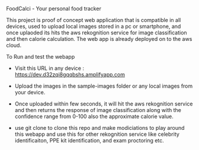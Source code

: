 FoodCalci - Your personal food tracker

This project is proof of concept web application that is compatible in all devices, used to upload local images stored in a pc or smartphone, and once uplaoded its hits the aws rekognition service for image classification and then calorie calculation.
The web app is already deployed on to the aws cloud.

To Run and test the webapp
- Visit this URL in any device : https://dev.d32zqi8gqqbshs.amplifyapp.com
- Upload the images in the sample-images folder or any local images from your device.
- Once uploaded within few seconds, it will hit the aws rekognition service and then returns the response of image classification along with the confidence range from 0-100 also the approximate calorie value.

- use git clone to clone this repo and make modiciations to play around this webapp and use this for other rekognition service like celebrity identificaiton, PPE kit identification, and exam proctoring etc.


